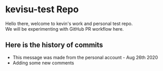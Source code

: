 # kevisu-test Repo
Hello there, welcome to kevin's work and personal test repo.\
We will be experimenting with GitHub PR workflow here.

## Here is the history of commits
* This message was made from the personal account - Aug 26th 2020
* Adding some new comments
